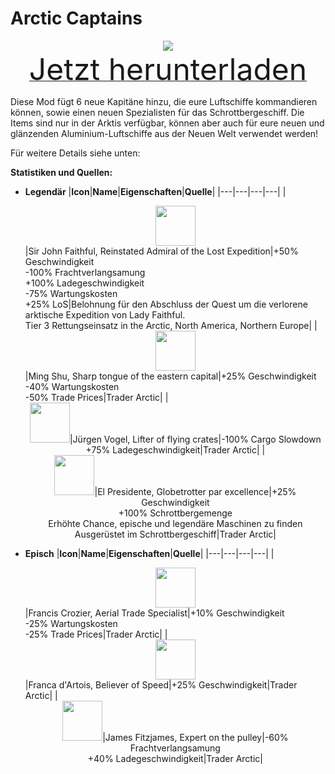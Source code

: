 # Arctic Captains

<div align=center><img src="_media/Anno1800/mod_banners/arcticcaptains/Banner.png"/></div>

<div align=center><a href="https://github.com/Taludas/GameplayModsCollection/releases/latest/download/ArcticCaptains.zip"> <font size="40">Jetzt herunterladen</font></a></div>

Diese Mod fügt 6 neue Kapitäne hinzu, die eure Luftschiffe kommandieren können, sowie einen neuen Spezialisten für das Schrottbergeschiff. Die Items sind nur in der Arktis verfügbar, können aber auch für eure neuen und glänzenden Aluminium-Luftschiffe aus der Neuen Welt verwendet werden!

Für weitere Details siehe unten:

**Statistiken und Quellen:**

- **Legendär**
|**Icon**|**Name**|**Eigenschaften**|**Quelle**|
|---|---|---|---|
|<div align=center><img src="_media/Anno1800/mod_banners/arcticcaptains/icon_captain_10.png" height="64"/></div>|Sir John Faithful, Reinstated Admiral of the Lost Expedition|+50% Geschwindigkeit <br> -100% Frachtverlangsamung <br> +100% Ladegeschwindigkeit <br> -75% Wartungskosten <br> +25% LoS|Belohnung für den Abschluss der Quest um die verlorene arktische Expedition von Lady Faithful. <br> Tier 3 Rettungseinsatz in the Arctic, North America, Northern Europe|
|<div align=center><img src="_media/Anno1800/mod_banners/arcticcaptains/icon_captain_15.png" height="64"/></div>|Ming Shu, Sharp tongue of the eastern capital|+25% Geschwindigkeit <br> -40% Wartungskosten <br> -50% Trade Prices|Trader Arctic|
|<div align=center><img src="_media/Anno1800/mod_banners/arcticcaptains/icon_captain_21.png" height="64"/>|Jürgen Vogel, Lifter of flying crates|-100% Cargo Slowdown <br> +75% Ladegeschwindigkeit|Trader Arctic|
|<div align=center><img src="_media/Anno1800/mod_banners/arcticcaptains/icon_captain_5_1.png" height="64"/>|El Presidente, Globetrotter par excellence|+25% Geschwindigkeit <br> +100% Schrottbergemenge <br> Erhöhte Chance, epische und legendäre Maschinen zu finden <br> Ausgerüstet im Schrottbergeschiff|Trader Arctic|



- **Episch**
|**Icon**|**Name**|**Eigenschaften**|**Quelle**|
|---|---|---|---|
|<div align=center><img src="_media/Anno1800/mod_banners/arcticcaptains/icon_captain_20_2.png" height="64"/></div>|Francis Crozier, Aerial Trade Specialist|+10% Geschwindigkeit <br> -25% Wartungskosten <br> -25% Trade Prices|Trader Arctic|
|<div align=center><img src="_media/Anno1800/mod_banners/arcticcaptains/icon_captain_7_1.png" height="64"/></div>|Franca d'Artois, Believer of Speed|+25% Geschwindigkeit|Trader Arctic|
|<div align=center><img src="_media/Anno1800/mod_banners/arcticcaptains/icon_captain_23.png" height="64"/>|James Fitzjames, Expert on the pulley|-60% Frachtverlangsamung <br> +40% Ladegeschwindigkeit|Trader Arctic|
